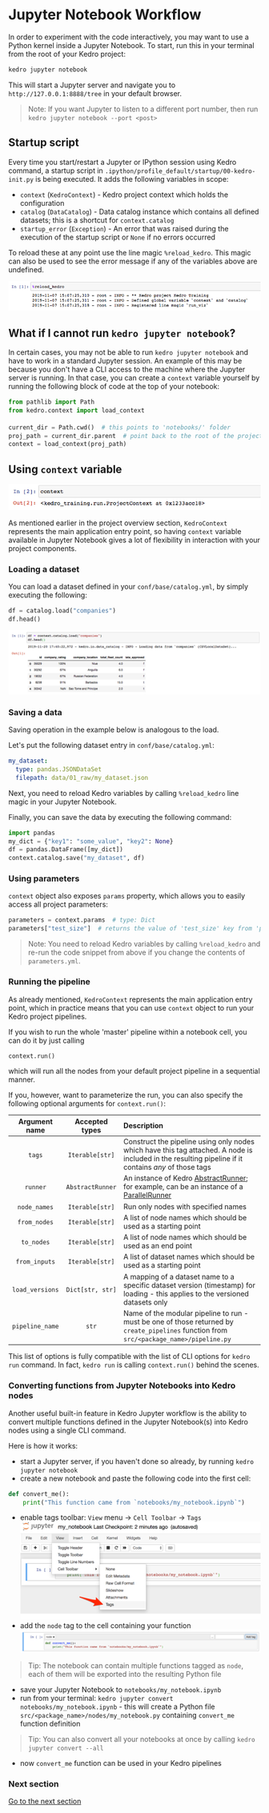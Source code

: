 # Jupyter Notebook Workflow

In order to experiment with the code interactively, you may want to use a Python kernel inside a Jupyter Notebook. To start, run this in your terminal from the root of your Kedro project:

```bash
kedro jupyter notebook
```

This will start a Jupyter server and navigate you to `http://127.0.0.1:8888/tree` in your default browser.

> Note: If you want Jupyter to listen to a different port number, then run `kedro jupyter notebook --port <post>`

## Startup script

Every time you start/restart a Jupyter or IPython session using Kedro command, a startup script in `.ipython/profile_default/startup/00-kedro-init.py` is being executed. It adds the following variables in scope:

* `context` (`KedroContext`) - Kedro project context which holds the configuration
* `catalog` (`DataCatalog`) - Data catalog instance which contains all defined datasets; this is a shortcut for `context.catalog`
* `startup_error` (`Exception`) - An error that was raised during the execution of the startup script or `None` if no errors occurred

To reload these at any point use the line magic `%reload_kedro`. This magic can also be used to see the error message if any of the variables above are undefined.

![](../img/reload_kedro.png)

## What if I cannot run `kedro jupyter notebook`?

In certain cases, you may not be able to run `kedro jupyter notebook` and have to work in a standard Jupyter session. An example of this may be because you don't have a CLI access to the machine where the Jupyter server is running. In that case, you can create a `context` variable yourself by running the following block of code at the top of your notebook:

```python
from pathlib import Path
from kedro.context import load_context

current_dir = Path.cwd()  # this points to 'notebooks/' folder
proj_path = current_dir.parent  # point back to the root of the project
context = load_context(proj_path)
```

## Using `context` variable

![](../img/context.png)

As mentioned earlier in the project overview section, `KedroContext` represents the main application entry point, so having `context` variable available in Jupyter Notebook gives a lot of flexibility in interaction with your project components.

### Loading a dataset

You can load a dataset defined in your `conf/base/catalog.yml`, by simply executing the following:

```python
df = catalog.load("companies")
df.head()
```

![](../img/context_catalog_load.png)

### Saving a data

Saving operation in the example below is analogous to the load.

Let's put the following dataset entry in `conf/base/catalog.yml`:

```yaml
my_dataset:
  type: pandas.JSONDataSet
  filepath: data/01_raw/my_dataset.json
```

Next, you need to reload Kedro variables by calling `%reload_kedro` line magic in your Jupyter Notebook.

Finally, you can save the data by executing the following command:

```python
import pandas
my_dict = {"key1": "some_value", "key2": None}
df = pandas.DataFrame([my_dict])
context.catalog.save("my_dataset", df)
```

### Using parameters

`context` object also exposes `params` property, which allows you to easily access all project parameters:

```python
parameters = context.params  # type: Dict
parameters["test_size"]  # returns the value of 'test_size' key from 'parameters.yml'
```

> Note: You need to reload Kedro variables by calling `%reload_kedro` and re-run the code snippet from above if you change the contents of `parameters.yml`.

### Running the pipeline

As already mentioned, `KedroContext` represents the main application entry point, which in practice means that you can use `context` object to run your Kedro project pipelines.

If you wish to run the whole 'master' pipeline within a notebook cell, you can do it by just calling

```python
context.run()
```

which will run all the nodes from your default project pipeline in a sequential manner.

If you, however, want to parameterize the run, you can also specify the following optional arguments for `context.run()`:

|  Argument name  |  Accepted types  | Description                                                                                                                                                                                                                                    |
| :-------------: | :--------------: | :--------------------------------------------------------------------------------------------------------------------------------------------------------------------------------------------------------------------------------------------- |
|     `tags`      | `Iterable[str]`  | Construct the pipeline using only nodes which have this tag attached. A node is included in the resulting pipeline if it contains _any_ of those tags                                                                                          |
|    `runner`     | `AbstractRunner` | An instance of Kedro [AbstractRunner](https://kedro.readthedocs.io/en/stable/kedro.runner.AbstractRunner.html); for example, can be an instance of a [ParallelRunner](https://kedro.readthedocs.io/en/stable/kedro.runner.ParallelRunner.html) |
|  `node_names`   | `Iterable[str]`  | Run only nodes with specified names                                                                                                                                                                                                            |
|  `from_nodes`   | `Iterable[str]`  | A list of node names which should be used as a starting point                                                                                                                                                                                  |
|   `to_nodes`    | `Iterable[str]`  | A list of node names which should be used as an end point                                                                                                                                                                                      |
|  `from_inputs`  | `Iterable[str]`  | A list of dataset names which should be used as a starting point                                                                                                                                                                               |
| `load_versions` | `Dict[str, str]` | A mapping of a dataset name to a specific dataset version (timestamp) for loading - this applies to the versioned datasets only                                                                                                                |
| `pipeline_name` |      `str`       | Name of the modular pipeline to run - must be one of those returned by `create_pipelines` function from `src/<package_name>/pipeline.py`                                                                                                       |

This list of options is fully compatible with the list of CLI options for `kedro run` command. In fact, `kedro run` is calling `context.run()` behind the scenes.

### Converting functions from Jupyter Notebooks into Kedro nodes

Another useful built-in feature in Kedro Jupyter workflow is the ability to convert multiple functions defined in the Jupyter Notebook(s) into Kedro nodes using a single CLI command.

Here is how it works:

* start a Jupyter server, if you haven't done so already, by running `kedro jupyter notebook`
* create a new notebook and paste the following code into the first cell:

```python
def convert_me():
    print("This function came from `notebooks/my_notebook.ipynb`")
```

* enable tags toolbar: `View` menu -> `Cell Toolbar` -> `Tags`
![](../img/enable_tags.png)
* add the `node` tag to the cell containing your function
![](../img/tag_nb_cell.png)
> Tip: The notebook can contain multiple functions tagged as `node`, each of them will be exported into the resulting Python file

* save your Jupyter Notebook to `notebooks/my_notebook.ipynb`
* run from your terminal: `kedro jupyter convert notebooks/my_notebook.ipynb` - this will create a Python file `src/<package_name>/nodes/my_notebook.py` containing `convert_me` function definition
> Tip: You can also convert all your notebooks at once by calling `kedro jupyter convert --all`
* now `convert_me` function can be used in your Kedro pipelines

### Next section
[Go to the next section](./07_pipelines.md)
